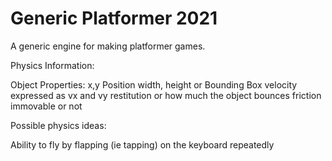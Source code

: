 # Generic Platformer 2021
 A generic engine for making platformer games.

Physics Information:

Object Properties:
x,y Position
width, height or Bounding Box
velocity expressed as vx and vy
restitution or how much the object bounces
friction
immovable or not

Possible physics ideas:

Ability to fly by flapping (ie tapping) on the keyboard repeatedly